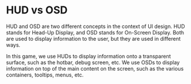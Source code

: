 # HUD vs OSD

HUD and OSD are two different concepts in the context of UI design.
HUD stands for Head-Up Display, and OSD stands for On-Screen Display.
Both are used to display information to the user, but they are used in different ways.

In this game, we use HUDs to display information onto a transparent surface,
such as the hotbar, debug screen, etc.
We use OSDs to display information on top of the main content on the screen,
such as the various containers, tooltips, menus, etc.
